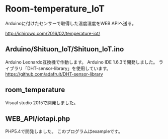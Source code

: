 Room-temperature_IoT
============
Arduinoに付けたセンサーで取得した温度湿度をWEB APIへ送る。

http://ichirowo.com/2016/02/temperature-iot/

Arduino/Shituon_IoT/Shituon_IoT.ino
-----------
Arduino Leonardo互換機で作動します。
Arduino IDE 1.6.3で開発しました。
ライブラリ「DHT-sensor-library」を使用しています。
https://github.com/adafruit/DHT-sensor-library

room_temperature
-----------
Visual studio 2015で開発しました。

WEB_API/iotapi.php
-----------
PHP5.4で開発しました。
このプログラムはexampleです。
